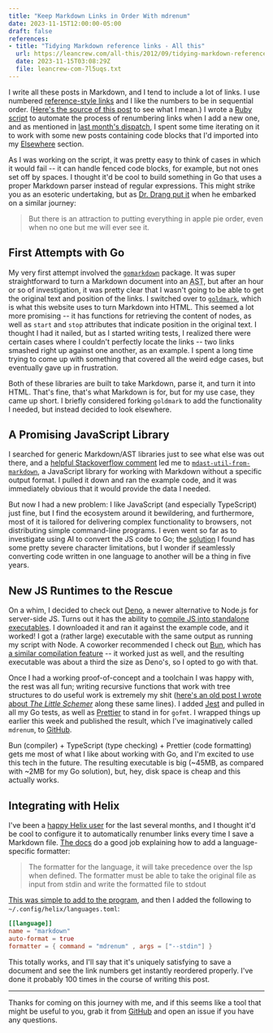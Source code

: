 ```yaml
---
title: "Keep Markdown Links in Order With mdrenum"
date: 2023-11-15T12:00:00-05:00
draft: false
references:
- title: "Tidying Markdown reference links - All this"
  url: https://leancrew.com/all-this/2012/09/tidying-markdown-reference-links/
  date: 2023-11-15T03:08:29Z
  file: leancrew-com-7l5uqs.txt
---
```


I write all these posts in Markdown, and I tend to include a lot of links. I use numbered [reference-style links][1] and I like the numbers to be in sequential order. ([Here's the source of this post][2] to see what I mean.) I wrote a [Ruby script][3] to automate the process of renumbering links when I add a new one, and as mentioned in [last month's dispatch][4], I spent some time iterating on it to work with some new posts containing code blocks that I'd imported into my [Elsewhere][5] section.

[1]: https://www.markdownguide.org/basic-syntax/#reference-style-links
[2]: https://github.com/dce/davideisinger.com/blob/main/content/journal/keep-markdown-links-in-order-with-mdrenum/index.md?plain=1
[3]: https://github.com/dce/davideisinger.com/blob/e1d0590025fd8636c378748491fe11a0ba00b1ff/bin/renumber
[4]: /journal/dispatch-9-november-2023/
[5]: /elsewhere

<!--more-->

As I was working on the script, it was pretty easy to think of cases in which it would fail -- it can handle fenced code blocks, for example, but not ones set off by spaces. I thought it'd be cool to build something in Go that uses a proper Markdown parser instead of regular expressions. This might strike you as an esoteric undertaking, but as [Dr. Drang put it][6] when he embarked on a similar journey:

> But there is an attraction to putting everything in apple pie order, even when no one but me will ever see it.

[6]: https://leancrew.com/all-this/2012/09/tidying-markdown-reference-links/

## First Attempts with Go

My very first attempt involved the [`gomarkdown`][7] package. It was super straightforward to turn a Markdown document into an <abbr title="abstract syntax tree">AST</abbr>, but after an hour or so of investigation, it was pretty clear that I wasn't going to be able to get the original text and position of the links. I switched over to [`goldmark`][8], which is what this website uses to turn Markdown into HTML. This seemed a lot more promising -- it has functions for retrieving the content of nodes, as well as `start` and `stop` attributes that indicate position in the original text. I thought I had it nailed, but as I started writing tests, I realized there were certain cases where I couldn't perfectly locate the links -- two links smashed right up against one another, as an example. I spent a long time trying to come up with something that covered all the weird edge cases, but eventually gave up in frustration.

[7]: https://pkg.go.dev/github.com/gomarkdown/markdown/ast
[8]: https://github.com/yuin/goldmark

Both of these libraries are built to take Markdown, parse it, and turn it into HTML. That's fine, that's what Markdown is for, but for my use case, they came up short. I briefly considered forking `goldmark` to add the functionality I needed, but instead decided to look elsewhere.

## A Promising JavaScript Library

I searched for generic Markdown/AST libraries just to see what else was out there, and a [helpful Stackoverflow comment][9] led me to [`mdast-util-from-markdown`][10], a JavaScript library for working with Markdown without a specific output format. I pulled it down and ran the example code, and it was immediately obvious that it would provide the data I needed.

[9]: https://stackoverflow.com/a/74062924
[10]: https://github.com/syntax-tree/mdast-util-from-markdown

But now I had a new problem: I like JavaScript (and especially TypeScript) just fine, but I find the ecosystem around it bewildering, and furthermore, most of it is tailored for delivering complex functionality to browsers, not distributing simple command-line programs. I even went so far as to investigate using AI to convert the JS code to Go; the [solution][11] I found has some pretty severe character limitations, but I wonder if seamlessly converting code written in one language to another will be a thing in five years.

[11]: https://www.codeconvert.ai/typescript-to-golang-converter

## New JS Runtimes to the Rescue

On a whim, I decided to check out [Deno][12], a newer alternative to Node.js for server-side JS. Turns out it has the ability to [compile JS into standalone executables][13]. I downloaded it and ran it against the example code, and it worked! I got a (rather large) executable with the same output as running my script with Node. A coworker recommended I check out [Bun][14], which has [a similar compilation feature][15] -- it worked just as well, and the resulting executable was about a third the size as Deno's, so I opted to go with that.

[12]: https://deno.com/
[13]: https://docs.deno.com/runtime/manual/tools/compiler
[14]: https://bun.sh/
[15]: https://bun.sh/docs/bundler/executables

Once I had a working proof-of-concept and a toolchain I was happy with, the rest was all fun; writing recursive functions that work with tree structures to do useful work is extremely my shit ([here's an old post I wrote about _The Little Schemer_][16] along these same lines). I added [Jest][17] and pulled in all my Go tests, as well as [Prettier][18] to stand in for `gofmt`. I wrapped things up earlier this week and published the result, which I've imaginatively called `mdrenum`, to [GitHub][19].

[16]: /elsewhere/the-little-schemer-will-expand-blow-your-mind/
[17]: https://jestjs.io/
[18]: https://prettier.io/
[19]: https://github.com/dce/mdrenum

Bun (compiler) + TypeScript (type checking) + Prettier (code formatting) gets me most of what I like about working with Go, and I'm excited to use this tech in the future. The resulting executable is big (~45MB, as compared with ~2MB for my Go solution), but, hey, disk space is cheap and this actually works.

## Integrating with Helix

I've been a [happy Helix user][20] for the last several months, and I thought it'd be cool to configure it to automatically renumber links every time I save a Markdown file. [The docs][21] do a good job explaining how to add a language-specific formatter:

[20]: /journal/a-month-with-helix/
[21]: https://docs.helix-editor.com/languages.html#language-configuration

> The formatter for the language, it will take precedence over the lsp when defined. The formatter must be able to take the original file as input from stdin and write the formatted file to stdout

[This was simple to add to the program][22], and then I added the following to `~/.config/helix/languages.toml`:

```toml
[[language]]
name = "markdown"
auto-format = true
formatter = { command = "mdrenum" , args = ["--stdin"] }
```

[22]: https://github.com/dce/mdrenum/blob/42c28c1e4b964ebc348a2fef54daa3be51824a90/src/cli.ts#L6-L15

This totally works, and I'll say that it's uniquely satisfying to save a document and see the link numbers get instantly reordered properly. I've done it probably 100 times in the course of writing this post.

---

Thanks for coming on this journey with me, and if this seems like a tool that might be useful to you, grab it from [GitHub][19] and open an issue if you have any questions.
